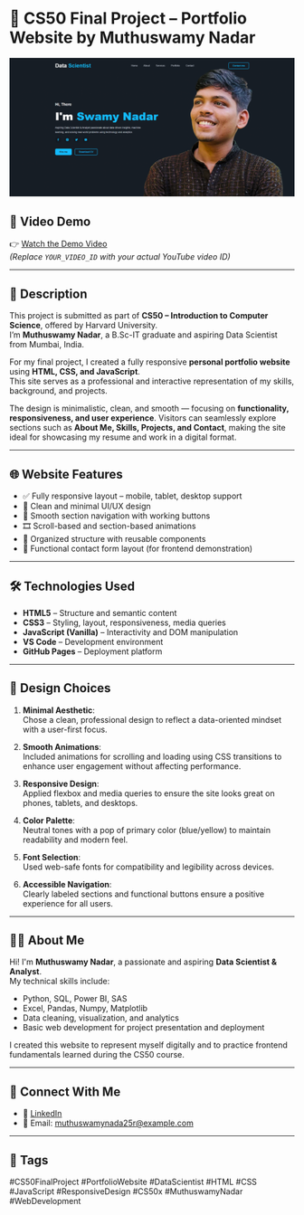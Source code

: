 # 📁 CS50 Final Project – Portfolio Website by Muthuswamy Nadar

![Website Screenshot](websites.png)


## 🎥 Video Demo

👉 [Watch the Demo Video](https://youtu.be/JEhm47ZTSU4)  
*(Replace `YOUR_VIDEO_ID` with your actual YouTube video ID)*

---

## 🧾 Description

This project is submitted as part of **CS50 – Introduction to Computer Science**, offered by Harvard University.  
I’m **Muthuswamy Nadar**, a B.Sc-IT graduate and aspiring Data Scientist from Mumbai, India.

For my final project, I created a fully responsive **personal portfolio website** using **HTML, CSS, and JavaScript**.  
This site serves as a professional and interactive representation of my skills, background, and projects.

The design is minimalistic, clean, and smooth — focusing on **functionality, responsiveness, and user experience**. Visitors can seamlessly explore sections such as **About Me, Skills, Projects, and Contact**, making the site ideal for showcasing my resume and work in a digital format.

---

## 🌐 Website Features

- ✅ Fully responsive layout – mobile, tablet, desktop support
- 🎯 Clean and minimal UI/UX design
- 🔄 Smooth section navigation with working buttons
- 🎞️ Scroll-based and section-based animations
- 🧠 Organized structure with reusable components
- 💬 Functional contact form layout (for frontend demonstration)

---



## 🛠️ Technologies Used

- **HTML5** – Structure and semantic content
- **CSS3** – Styling, layout, responsiveness, media queries
- **JavaScript (Vanilla)** – Interactivity and DOM manipulation
- **VS Code** – Development environment
- **GitHub Pages** – Deployment platform

---

## 🎨 Design Choices

1. **Minimal Aesthetic**:  
   Chose a clean, professional design to reflect a data-oriented mindset with a user-first focus.

2. **Smooth Animations**:  
   Included animations for scrolling and loading using CSS transitions to enhance user engagement without affecting performance.

3. **Responsive Design**:  
   Applied flexbox and media queries to ensure the site looks great on phones, tablets, and desktops.

4. **Color Palette**:  
   Neutral tones with a pop of primary color (blue/yellow) to maintain readability and modern feel.

5. **Font Selection**:  
   Used web-safe fonts for compatibility and legibility across devices.

6. **Accessible Navigation**:  
   Clearly labeled sections and functional buttons ensure a positive experience for all users.

---

## 👨‍💼 About Me

Hi! I'm **Muthuswamy Nadar**, a passionate and aspiring **Data Scientist & Analyst**.  
My technical skills include:

- Python, SQL, Power BI, SAS  
- Excel, Pandas, Numpy, Matplotlib  
- Data cleaning, visualization, and analytics  
- Basic web development for project presentation and deployment

I created this website to represent myself digitally and to practice frontend fundamentals learned during the CS50 course.

---

## 🔗 Connect With Me

- 💼 [LinkedIn](https://www.linkedin.com/in/nadarmuthuswamy/)
- 📧 Email: [muthuswamynada25r@example.com](mailto:muthuswamynadar25@example.com)

---

## 📌 Tags

#CS50FinalProject #PortfolioWebsite #DataScientist #HTML #CSS #JavaScript #ResponsiveDesign #CS50x #MuthuswamyNadar #WebDevelopment



